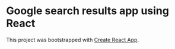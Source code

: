 # Google search results app using React

This project was bootstrapped with [Create React App](https://github.com/facebook/create-react-app).
